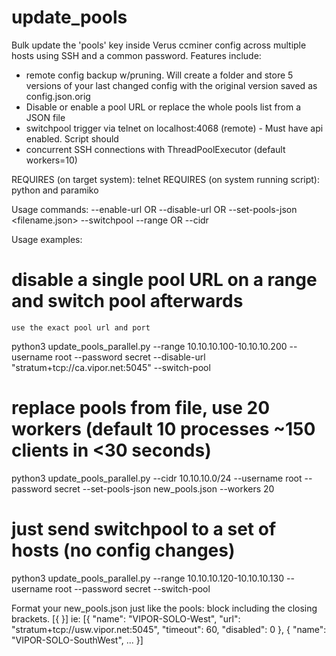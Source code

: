 # update_pools
Bulk update the 'pools' key inside Verus ccminer config across multiple hosts using SSH and a common password. Features include:
 - remote config backup w/pruning. Will create a folder and store 5 versions of your last changed config with the original version saved as config.json.orig
 - Disable or enable a pool URL or replace the whole pools list from a JSON file
 - switchpool trigger via telnet on localhost:4068 (remote) - Must have api enabled. Script should
 - concurrent SSH connections with ThreadPoolExecutor (default workers=10)

REQUIRES (on target system): telnet
REQUIRES (on system running script): python and paramiko

Usage commands:
--enable-url OR
    --disable-url OR
        --set-pools-json <filename.json>
--switchpool
--range OR
    --cidr 

Usage examples:

  # disable a single pool URL on a range and switch pool afterwards
    use the exact pool url and port
  python3 update_pools_parallel.py --range 10.10.10.100-10.10.10.200 --username root --password secret --disable-url "stratum+tcp://ca.vipor.net:5045" --switch-pool

  # replace pools from file, use 20 workers (default 10 processes ~150 clients in <30 seconds)
  python3 update_pools_parallel.py --cidr 10.10.10.0/24 --username root --password secret --set-pools-json new_pools.json --workers 20

  # just send switchpool to a set of hosts (no config changes)
  python3 update_pools_parallel.py --range 10.10.10.120-10.10.10.130 --username root --password secret --switch-pool

Format your new_pools.json just like the pools: block including the closing brackets. [{ }] ie:
[{
            "name": "VIPOR-SOLO-West",
            "url": "stratum+tcp://usw.vipor.net:5045",
            "timeout": 60,
            "disabled": 0
        },
        {
            "name": "VIPOR-SOLO-SouthWest",
 ...
        }]
